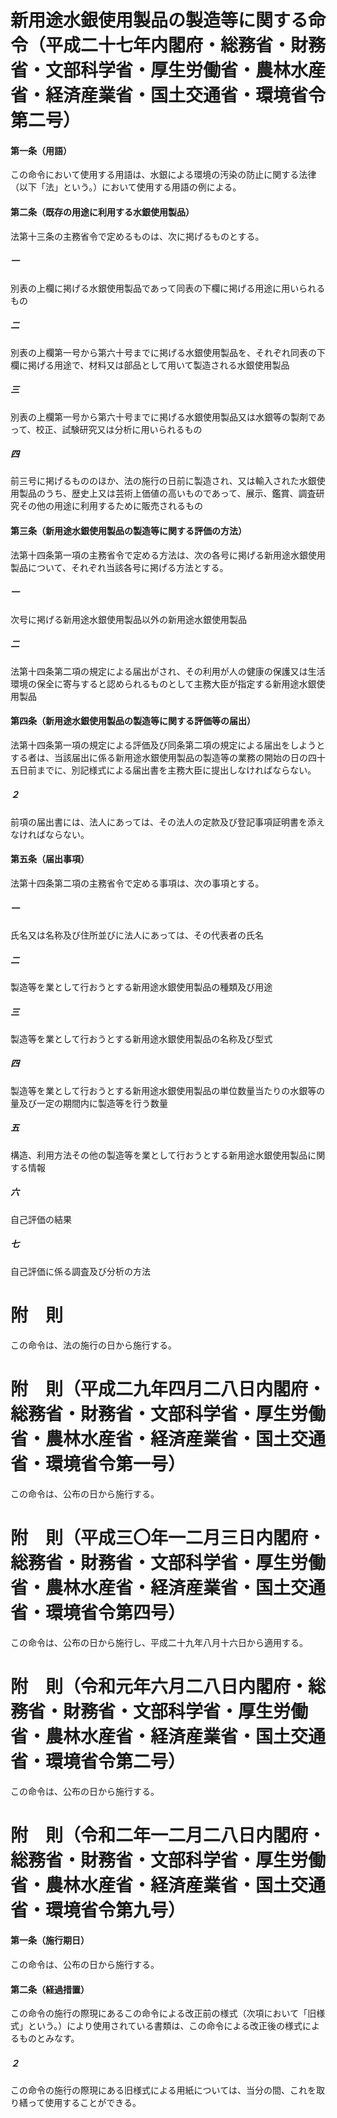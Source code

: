 # 新用途水銀使用製品の製造等に関する命令（平成二十七年内閣府・総務省・財務省・文部科学省・厚生労働省・農林水産省・経済産業省・国土交通省・環境省令第二号）
#### 第一条（用語）
この命令において使用する用語は、水銀による環境の汚染の防止に関する法律（以下「法」という。）において使用する用語の例による。
#### 第二条（既存の用途に利用する水銀使用製品）
法第十三条の主務省令で定めるものは、次に掲げるものとする。
##### 一
別表の上欄に掲げる水銀使用製品であって同表の下欄に掲げる用途に用いられるもの
##### 二
別表の上欄第一号から第六十号までに掲げる水銀使用製品を、それぞれ同表の下欄に掲げる用途で、材料又は部品として用いて製造される水銀使用製品
##### 三
別表の上欄第一号から第六十号までに掲げる水銀使用製品又は水銀等の製剤であって、校正、試験研究又は分析に用いられるもの
##### 四
前三号に掲げるもののほか、法の施行の日前に製造され、又は輸入された水銀使用製品のうち、歴史上又は芸術上価値の高いものであって、展示、鑑賞、調査研究その他の用途に利用するために販売されるもの
#### 第三条（新用途水銀使用製品の製造等に関する評価の方法）
法第十四条第一項の主務省令で定める方法は、次の各号に掲げる新用途水銀使用製品について、それぞれ当該各号に掲げる方法とする。
##### 一
次号に掲げる新用途水銀使用製品以外の新用途水銀使用製品
##### 二
法第十四条第二項の規定による届出がされ、その利用が人の健康の保護又は生活環境の保全に寄与すると認められるものとして主務大臣が指定する新用途水銀使用製品
#### 第四条（新用途水銀使用製品の製造等に関する評価等の届出）
法第十四条第一項の規定による評価及び同条第二項の規定による届出をしようとする者は、当該届出に係る新用途水銀使用製品の製造等の業務の開始の日の四十五日前までに、別記様式による届出書を主務大臣に提出しなければならない。
##### ２
前項の届出書には、法人にあっては、その法人の定款及び登記事項証明書を添えなければならない。
#### 第五条（届出事項）
法第十四条第二項の主務省令で定める事項は、次の事項とする。
##### 一
氏名又は名称及び住所並びに法人にあっては、その代表者の氏名
##### 二
製造等を業として行おうとする新用途水銀使用製品の種類及び用途
##### 三
製造等を業として行おうとする新用途水銀使用製品の名称及び型式
##### 四
製造等を業として行おうとする新用途水銀使用製品の単位数量当たりの水銀等の量及び一定の期間内に製造等を行う数量
##### 五
構造、利用方法その他の製造等を業として行おうとする新用途水銀使用製品に関する情報
##### 六
自己評価の結果
##### 七
自己評価に係る調査及び分析の方法
# 附　則
この命令は、法の施行の日から施行する。
# 附　則（平成二九年四月二八日内閣府・総務省・財務省・文部科学省・厚生労働省・農林水産省・経済産業省・国土交通省・環境省令第一号）
この命令は、公布の日から施行する。
# 附　則（平成三〇年一二月三日内閣府・総務省・財務省・文部科学省・厚生労働省・農林水産省・経済産業省・国土交通省・環境省令第四号）
この命令は、公布の日から施行し、平成二十九年八月十六日から適用する。
# 附　則（令和元年六月二八日内閣府・総務省・財務省・文部科学省・厚生労働省・農林水産省・経済産業省・国土交通省・環境省令第二号）
この命令は、公布の日から施行する。
# 附　則（令和二年一二月二八日内閣府・総務省・財務省・文部科学省・厚生労働省・農林水産省・経済産業省・国土交通省・環境省令第九号）
#### 第一条（施行期日）
この命令は、公布の日から施行する。
#### 第二条（経過措置）
この命令の施行の際現にあるこの命令による改正前の様式（次項において「旧様式」という。）により使用されている書類は、この命令による改正後の様式によるものとみなす。
##### ２
この命令の施行の際現にある旧様式による用紙については、当分の間、これを取り繕って使用することができる。
